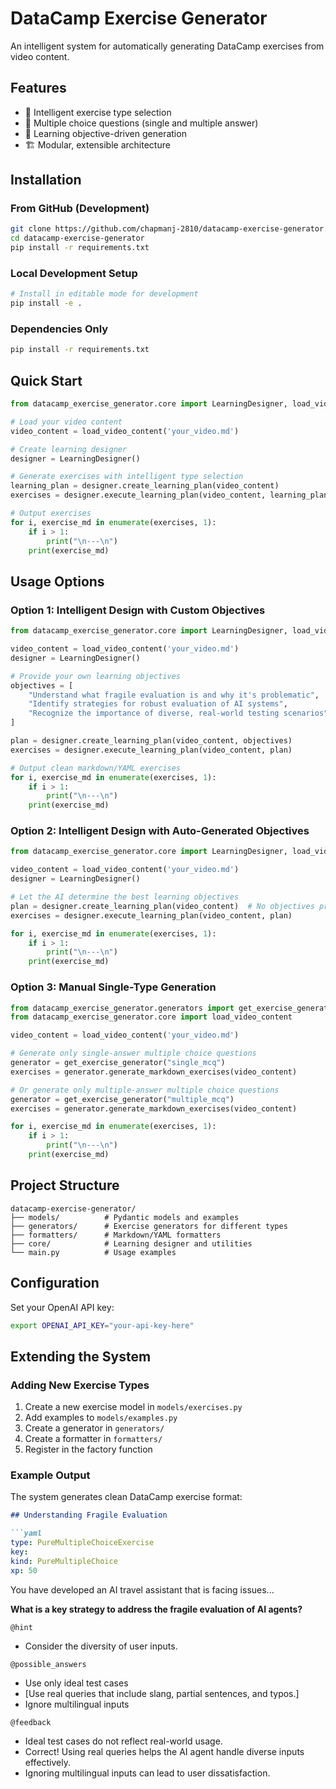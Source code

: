 # DataCamp Exercise Generator

An intelligent system for automatically generating DataCamp exercises from video content.

## Features
- 🤖 Intelligent exercise type selection
- 📝 Multiple choice questions (single and multiple answer)
- 🎯 Learning objective-driven generation  
- 🏗️ Modular, extensible architecture

## Installation

### From GitHub (Development)
```bash
git clone https://github.com/chapmanj-2810/datacamp-exercise-generator.git
cd datacamp-exercise-generator
pip install -r requirements.txt
```

### Local Development Setup
```bash
# Install in editable mode for development
pip install -e .
```

### Dependencies Only
```bash
pip install -r requirements.txt
```

## Quick Start

```python
from datacamp_exercise_generator.core import LearningDesigner, load_video_content

# Load your video content
video_content = load_video_content('your_video.md')

# Create learning designer
designer = LearningDesigner()

# Generate exercises with intelligent type selection
learning_plan = designer.create_learning_plan(video_content)
exercises = designer.execute_learning_plan(video_content, learning_plan)

# Output exercises
for i, exercise_md in enumerate(exercises, 1):
    if i > 1:
        print("\n---\n")
    print(exercise_md)
```

## Usage Options

### Option 1: Intelligent Design with Custom Objectives

```python
from datacamp_exercise_generator.core import LearningDesigner, load_video_content

video_content = load_video_content('your_video.md')
designer = LearningDesigner()

# Provide your own learning objectives
objectives = [
    "Understand what fragile evaluation is and why it's problematic",
    "Identify strategies for robust evaluation of AI systems",
    "Recognize the importance of diverse, real-world testing scenarios"
]

plan = designer.create_learning_plan(video_content, objectives)
exercises = designer.execute_learning_plan(video_content, plan)

# Output clean markdown/YAML exercises
for i, exercise_md in enumerate(exercises, 1):
    if i > 1:
        print("\n---\n")
    print(exercise_md)
```

### Option 2: Intelligent Design with Auto-Generated Objectives

```python
from datacamp_exercise_generator.core import LearningDesigner, load_video_content

video_content = load_video_content('your_video.md')
designer = LearningDesigner()

# Let the AI determine the best learning objectives
plan = designer.create_learning_plan(video_content)  # No objectives provided
exercises = designer.execute_learning_plan(video_content, plan)

for i, exercise_md in enumerate(exercises, 1):
    if i > 1:
        print("\n---\n")
    print(exercise_md)
```

### Option 3: Manual Single-Type Generation

```python
from datacamp_exercise_generator.generators import get_exercise_generator
from datacamp_exercise_generator.core import load_video_content

video_content = load_video_content('your_video.md')

# Generate only single-answer multiple choice questions
generator = get_exercise_generator("single_mcq")
exercises = generator.generate_markdown_exercises(video_content)

# Or generate only multiple-answer multiple choice questions
generator = get_exercise_generator("multiple_mcq")
exercises = generator.generate_markdown_exercises(video_content)

for i, exercise_md in enumerate(exercises, 1):
    if i > 1:
        print("\n---\n")
    print(exercise_md)
```

## Project Structure

```
datacamp-exercise-generator/
├── models/          # Pydantic models and examples
├── generators/      # Exercise generators for different types
├── formatters/      # Markdown/YAML formatters
├── core/            # Learning designer and utilities
└── main.py          # Usage examples
```

## Configuration

Set your OpenAI API key:
```bash
export OPENAI_API_KEY="your-api-key-here"
```

## Extending the System

### Adding New Exercise Types

1. Create a new exercise model in `models/exercises.py`
2. Add examples to `models/examples.py`
3. Create a generator in `generators/`
4. Create a formatter in `formatters/`
5. Register in the factory function

### Example Output

The system generates clean DataCamp exercise format:

```markdown
## Understanding Fragile Evaluation

```yaml
type: PureMultipleChoiceExercise
key:
kind: PureMultipleChoice
xp: 50
```

You have developed an AI travel assistant that is facing issues...

**What is a key strategy to address the fragile evaluation of AI agents?**

`@hint`
- Consider the diversity of user inputs.

`@possible_answers`
- Use only ideal test cases
- [Use real queries that include slang, partial sentences, and typos.]
- Ignore multilingual inputs

`@feedback`
- Ideal test cases do not reflect real-world usage.
- Correct! Using real queries helps the AI agent handle diverse inputs effectively.
- Ignoring multilingual inputs can lead to user dissatisfaction.
```
